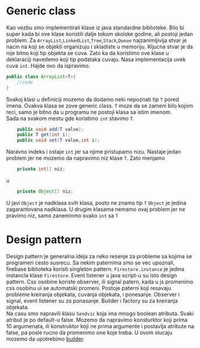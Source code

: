 # Generic class

Kao vezbu smo implementirali klase iz java standardne biblioteke.
Bilo bi super kada bi ove klase koristili dalje tokom skolske godine,
ali postoji jedan problem. Za `ArrayList`,`LinkedList`,`Tree`,`Stack`,`Queue`
najzanimljivija stvar je nacin na koji se objekti organizuju i skladiste u memoriju.
Kljucna stvar je da nije bitno koji tip objekta se cuva.
Zato ka da koristimo ove klase u deklaraciji navedemo koji tip podataka cuvaju.
Nasa implementacija uvek cuva `int`. Hajde ovo da ispravimo.

```java
public class ArrayList<T>{
    //code
}
```
Svakoj klasi u definiciji mozemo da dodamo neki nepoznati tip `T` pored imena.
Ovakva klasa se zove generic class. `T` moze da se zameni bilo kojom reci, samo je bitno da u 
programu ne postoji klasa sa istim imenom.<br>
Sada na svakom mestu gde koristimo `int` stavimo `T`.
```java
    public void add(T value);
    public T get(int i);
    public void set(T value,int i);
```
Naravno indeks i ostaje `int` jer sa njime pristupamo nizu.
Nastaje jedan problem jer ne mozemo da napravimo niz klase `T`.
Zato menjamo
```java
    private int[] niz;
```
u
```java
    private Object[] niz;
```
U javi `Object` je nadklasa svih klasa, posto ne znamo tip `T`
`Object` je jedina zagarantovana nadklasa.
U drugim klasama nemamo ovaj problem jer ne pravimo niz,
samo zaneminmo svako `int` sa `T`

# Design pattern

Design pattern je generalna ideja za neko resenje za probleme sa kojima se programeri cesto susrecu.
Sa nekim paternima smo se vec upoznali, firebase biblioteka koristi singleton pattern.
`Firestore.instance` je jedina instancla klase `Firestore`. Event listener u java script-u su isto design pattern.
Css osobine koriste observer, ili signal patern, kada u js promenimo css osobinu ui se automatski promeni.
Postoje paterni koji resavaju probleme kreiranja objekata, cuvanja objekata, i ponesanje.
Observer i signal, event listener su za ponasanje.
Builder i factory su za kreiranja objekata.<br>
Na casu smo napravili klasu `Sendvic` koja ima mnogo boolean atributa.
Svaki atribut je po default-u false. Mozemo da napravimo konsturktor koji prima 10 argumenata, ili konstruktor koji ne prima argumente
i postavlja atribute na false, pa posle rucno da promenimo one koje treba.
U ovom slucaju mozemo da upotrebimo [builder](Sendvic.java). 



